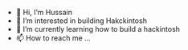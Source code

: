 - 👋 Hi, I’m Hussain
- 👀 I’m interested in building Hakckintosh
- 🌱 I’m currently learning how to build a hackintosh
- 📫 How to reach me ...
